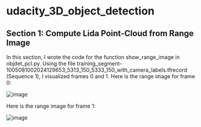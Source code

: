 # udacity_3D_object_detection

## Section 1: Compute Lida Point-Cloud from Range Image

In this section, I wrote the code for the function show_range_image in objdet_pcl.py. Using the file training_segment-1005081002024129653_5313_150_5333_150_with_camera_labels.tfrecord (Sequence 1), I visualized frames 0 and 1.
Here is the range image for frame 0:

![image](https://user-images.githubusercontent.com/7365421/192066053-ba1f38c2-9d84-468b-bb80-906da45bed99.png)

Here is the range image for frame 1:

![image](https://user-images.githubusercontent.com/7365421/192066536-d3c6384f-3862-4f45-b26b-adc855db06f7.png)
